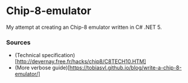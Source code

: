 # Chip-8-emulator
My attempt at creating an Chip-8 emulator written in C# .NET 5.

### Sources
* (Technical specification)[http://devernay.free.fr/hacks/chip8/C8TECH10.HTM]
* (More verbose guide)[https://tobiasvl.github.io/blog/write-a-chip-8-emulator/]
